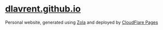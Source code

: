 # [dlavrent.github.io](https://dlavrent.github.io)

Personal website, generated using [Zola](https://www.getzola.org/) and deployed by [CloudFlare Pages](https://pages.cloudflare.com/)

